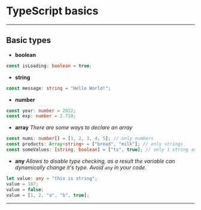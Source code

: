# TypeScript basics

---

## Basic types

-   **boolean**

```ts
const isLoading: boolean = true;
```

-   **string**

```ts
const message: string = "Hello World!";
```

-   **number**

```ts
const year: number = 2022;
const exp: number = 2.718;
```

-   **array**
    _There are some ways to declare an array_

```ts
const nums: number[] = [1, 2, 3, 4, 5]; // only numbers
const products: Array<string> = ["bread", "milk"]; // only strings
const someValues: [string, boolean] = ["ts", true]; // only 1 string and 1 boolean
```

-   **any**
    _Allows to disable type checking, as a result the variable can dynamically change it's type. Avoid `any` in your code._

```ts
let value: any = "this is string";
value = 107;
value = false;
value = [1, 2, "a", "b", true];
```

---
